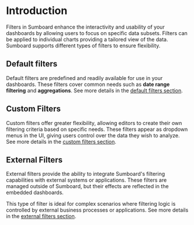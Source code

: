 # Introduction
Filters in Sumboard enhance the interactivity and usability of your dashboards by allowing users to focus on specific data subsets. Filters can be applied to individual charts providing a tailored view of the data. Sumboard supports different types of filters to ensure flexibility. 

## Default filters
Default filters are predefined and readily available for use in your dashboards. These filters cover common needs such as **date range filtering** and **aggregations**. See more details in the [default filters section](/filters/default/).

## Custom Filters
Custom filters offer greater flexibility, allowing editors to create their own filtering criteria based on specific needs. These filters appear as dropdown menus in the UI, giving users control over the data they wish to analyze. See more details in the [custom filters section](/filters/custom/).

## External Filters
External filters provide the ability to integrate Sumboard's filtering capabilities with external systems or applications. These filters are managed outside of Sumboard, but their effects are reflected in the embedded dashboards. 

This type of filter is ideal for complex scenarios where filtering logic is controlled by external business processes or applications. See more details in the [external filters section](/filters/external/).